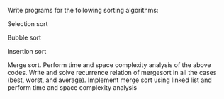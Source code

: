 Write programs for the following sorting algorithms:

Selection sort

Bubble sort

Insertion sort

Merge sort. Perform time and space complexity analysis of the above codes. Write and solve recurrence relation of mergesort in all the cases (best, worst, and average). Implement merge sort using linked list and perform time and space complexity analysis
